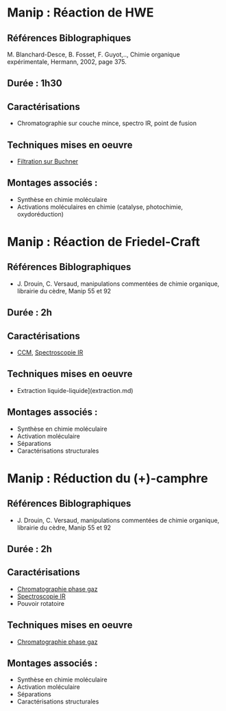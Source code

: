 # Manip : Réaction de HWE

## Références Biblographiques 
M. Blanchard-Desce, B. Fosset, F. Guyot,.., Chimie organique expérimentale, Hermann, 2002, page 375.

## Durée : 1h30

## Caractérisations
- Chromatographie sur couche mince, spectro IR, point de fusion

## Techniques mises en oeuvre
- [Filtration sur Buchner](FiltrationBuchner.md)

## Montages associés :
- Synthèse en chimie moléculaire
- Activations moléculaires en chimie (catalyse, photochimie, oxydoréduction)


# Manip : Réaction de Friedel-Craft

## Références Biblographiques 
- J. Drouin, C. Versaud, manipulations commentées de chimie organique, librairie du cèdre, Manip 55 et 92

## Durée : 2h

## Caractérisations
- [CCM](ccm.md), [Spectroscopie IR](spectroIR.md)

## Techniques mises en oeuvre
- Extraction liquide-liquide](extraction.md)

## Montages associés :
- Synthèse en chimie moléculaire
- Activation moléculaire
- Séparations
- Caractérisations structurales


# Manip : Réduction du (+)-camphre

## Références Biblographiques 
- J. Drouin, C. Versaud, manipulations commentées de chimie organique, librairie du cèdre, Manip 55 et 92

## Durée : 2h

## Caractérisations
- [Chromatographie phase gaz](cpg.md)
- [Spectroscopie IR](spectroIR.md)
- Pouvoir rotatoire 

## Techniques mises en oeuvre
- [Chromatographie phase gaz](cpg.md)

## Montages associés :
- Synthèse en chimie moléculaire
- Activation moléculaire
- Séparations
- Caractérisations structurales